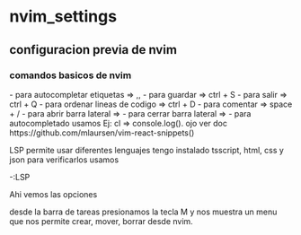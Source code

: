 # nvim_settings

<h2> configuracion previa de nvim </h2>

<h3>comandos basicos de nvim</h3>

<p>
- para autocompletar etiquetas => ,,
- para guardar => ctrl + S
- para salir => ctrl + Q
- para ordenar lineas de codigo => ctrl + D
- para comentar => space + /
- para abrir barra lateral => <F2>
- para cerrar barra lateral => <F3>
- para autocompletado usamos <tab> Ej: cl => console.log().
  ojo ver doc https://github.com/mlaursen/vim-react-snippets()
</p>

<p>
LSP permite usar diferentes lenguajes tengo instalado tsscript, html, css y json
para verificarlos usamos 

-:LSP 

Ahi vemos las opciones
</P>

<p>
desde la barra de tareas presionamos la tecla M y nos muestra un menu 
que nos permite crear, mover, borrar desde nvim.</p>
